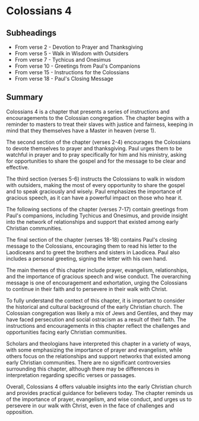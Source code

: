 # Colossians 4

## Subheadings

* From verse 2 - Devotion to Prayer and Thanksgiving
* From verse 5 - Walk in Wisdom with Outsiders
* From verse 7 - Tychicus and Onesimus
* From verse 10 - Greetings from Paul's Companions
* From verse 15 - Instructions for the Colossians
* From verse 18 - Paul's Closing Message

## Summary

Colossians 4 is a chapter that presents a series of instructions and encouragements to the Colossian congregation. The chapter begins with a reminder to masters to treat their slaves with justice and fairness, keeping in mind that they themselves have a Master in heaven (verse 1). 

The second section of the chapter (verses 2-4) encourages the Colossians to devote themselves to prayer and thanksgiving. Paul urges them to be watchful in prayer and to pray specifically for him and his ministry, asking for opportunities to share the gospel and for the message to be clear and effective. 

The third section (verses 5-6) instructs the Colossians to walk in wisdom with outsiders, making the most of every opportunity to share the gospel and to speak graciously and wisely. Paul emphasizes the importance of gracious speech, as it can have a powerful impact on those who hear it. 

The following sections of the chapter (verses 7-17) contain greetings from Paul's companions, including Tychicus and Onesimus, and provide insight into the network of relationships and support that existed among early Christian communities. 

The final section of the chapter (verses 18-18) contains Paul's closing message to the Colossians, encouraging them to read his letter to the Laodiceans and to greet the brothers and sisters in Laodicea. Paul also includes a personal greeting, signing the letter with his own hand. 

The main themes of this chapter include prayer, evangelism, relationships, and the importance of gracious speech and wise conduct. The overarching message is one of encouragement and exhortation, urging the Colossians to continue in their faith and to persevere in their walk with Christ. 

To fully understand the context of this chapter, it is important to consider the historical and cultural background of the early Christian church. The Colossian congregation was likely a mix of Jews and Gentiles, and they may have faced persecution and social ostracism as a result of their faith. The instructions and encouragements in this chapter reflect the challenges and opportunities facing early Christian communities.

Scholars and theologians have interpreted this chapter in a variety of ways, with some emphasizing the importance of prayer and evangelism, while others focus on the relationships and support networks that existed among early Christian communities. There are no significant controversies surrounding this chapter, although there may be differences in interpretation regarding specific verses or passages.

Overall, Colossians 4 offers valuable insights into the early Christian church and provides practical guidance for believers today. The chapter reminds us of the importance of prayer, evangelism, and wise conduct, and urges us to persevere in our walk with Christ, even in the face of challenges and opposition.